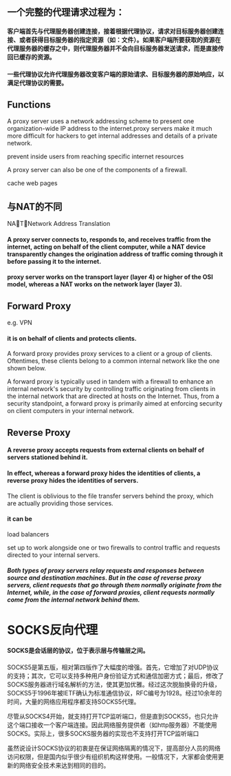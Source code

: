 ## 一个完整的代理请求过程为：
#### 客户端首先与代理服务器创建连接，接着根据代理协议，请求对目标服务器创建连接、或者获得目标服务器的指定资源（如：文件）。如果客户端所要获取的资源在代理服务器的缓存之中，则代理服务器并不会向目标服务器发送请求，而是直接传回已缓存的资源。
#### 一些代理协议允许代理服务器改变客户端的原始请求、目标服务器的原始响应，以满足代理协议的需要。

## Functions
A proxy server uses a network addressing scheme to present one organization-wide IP address to the internet.proxy servers make it much more difficult for hackers to get internal addresses and details of a private network.

prevent inside users from reaching specific internet resources

A proxy server can also be one of the components of a firewall.

cache web pages

## 与NAT的不同
NAT，Network Address Translation 
####  A proxy server connects to, responds to, and receives traffic from the internet, acting on behalf of the client computer, while a NAT device transparently changes the origination address of traffic coming through it before passing it to the internet.

#### proxy server works on the transport layer (layer 4) or higher of the OSI model, whereas a NAT works on the network layer (layer 3).

## Forward Proxy
e.g. VPN 

#### it is on behalf of clients and protects clients.

A forward proxy provides proxy services to a client or a group of clients. Oftentimes, these clients belong to a common internal network like the one shown below.

A forward proxy is typically used in tandem with a firewall to enhance an internal network's security by controlling traffic originating from clients in the internal network that are directed at hosts on the Internet. Thus, from a security standpoint, a forward proxy is primarily aimed at enforcing security on client computers in your internal network.

## Reverse Proxy
#### A reverse proxy accepts requests from external clients on behalf of servers stationed behind it. 

#### In effect, whereas a forward proxy hides the identities of clients, a reverse proxy hides the identities of servers. 

The client is oblivious to the file transfer servers behind the proxy, which are actually providing those services. 

#### it can be
load balancers

set up to work alongside one or two firewalls to control traffic and requests directed to your internal servers. 


##### Both types of proxy servers relay requests and responses between source and destination machines. But in the case of reverse proxy servers, client requests that go through them normally originate from the Internet, while, in the case of forward proxies, client requests normally come from the internal network behind them.

# SOCKS反向代理
#### SOCKS是会话层的协议，位于表示层与传输层之间。

SOCKS5是第五版，相对第四版作了大幅度的增强。首先，它增加了对UDP协议的支持；其次，它可以支持多种用户身份验证方式和通信加密方式；最后，修改了SOCKS服务器进行域名解析的方法，使其更加优雅。经过这次脱胎换骨的升级，SOCKS5于1996年被IETF确认为标准通信协议，RFC编号为1928。经过10余年的时间，大量的网络应用程序都支持SOCKS5代理。 

尽管从SOCKS4开始，就支持打开TCP监听端口，但是直到SOCKS5，也只允许这个端口接收一个客户端连接。因此网络服务提供者（如http服务器）不能使用SOCKS。实际上，很多SOCKS服务器的实现也不支持打开TCP监听端口

虽然说设计SOCKS协议的初衷是在保证网络隔离的情况下，提高部分人员的网络访问权限，但是国内似乎很少有组织机构这样使用。一般情况下，大家都会使用更新的网络安全技术来达到相同的目的。

